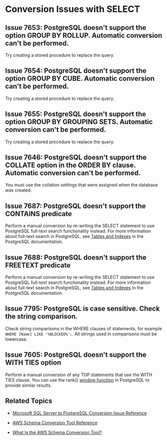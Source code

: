 # Conversion Issues with SELECT<a name="sct-reference-Microsoft-SQL-Server-PostgreSQL-SELECT"></a>

## Issue 7653: PostgreSQL doesn't support the option GROUP BY ROLLUP\. Automatic conversion can't be performed\.<a name="sct-reference-7653"></a>

Try creating a stored procedure to replace the query\.

## Issue 7654: PostgreSQL doesn't support the option GROUP BY CUBE\. Automatic conversion can't be performed\.<a name="sct-reference-7654"></a>

Try creating a stored procedure to replace the query\.

## Issue 7655: PostgreSQL doesn't support the option GROUP BY GROUPING SETS\. Automatic conversion can't be performed\.<a name="sct-reference-7655"></a>

Try creating a stored procedure to replace the query\.

## Issue 7646: PostgreSQL doesn't support the COLLATE option in the ORDER BY clause\. Automatic conversion can't be performed\.<a name="sct-reference-7646"></a>

You must use the collation settings that were assigned when the database was created\.

## Issue 7687: PostgreSQL doesn't support the CONTAINS predicate<a name="sct-reference-7687"></a>

Perform a manual conversion by re\-writing the SELECT statement to use PostgreSQL full\-text search functionality instead\. For more information about full\-text search in PostgreSQL, see [Tables and Indexes](http://www.postgresql.org/docs/current/static/textsearch-tables.html) in the PostgreSQL documentation\.

## Issue 7688: PostgreSQL doesn't support the FREETEXT predicate<a name="sct-reference-7688"></a>

Perform a manual conversion by re\-writing the SELECT statement to use PostgreSQL full\-text search functionality instead\. For more information about full\-text search in PostgreSQL, see [Tables and Indexes](http://www.postgresql.org/docs/current/static/textsearch-tables.html) in the PostgreSQL documentation\.

## Issue 7795: PostgreSQL is case sensitive\. Check the string comparison\.<a name="sct-reference-7795"></a>

Check string comparisons in the WHERE clauses of statements, for example `WHERE [Name] LIKE '%BLOCKED%';`\. All strings used in comparisons must be lowercase\.

## Issue 7605: PostgreSQL doesn't support the WITH TIES option<a name="sct-reference-7605"></a>

Perform a manual conversion of any TOP statements that use the WITH TIES clause\. You can use the rank\(\) [window function](http://www.postgresql.org/docs/9.5/static/functions-window.html) in PostgreSQL to provide similar results\.

## Related Topics<a name="sct-reference-Microsoft-SQL-Server-PostgreSQL-SELECT-related"></a>

+  [Microsoft SQL Server to PostgreSQL Conversion Issue Reference](sct-reference-Microsoft-SQL-Server-PostgreSQL.md) 

+  [AWS Schema Conversion Tool Reference](CHAP_SchemaConversionTool.Reference.md) 

+  [What Is the AWS Schema Conversion Tool?](Welcome.md) 